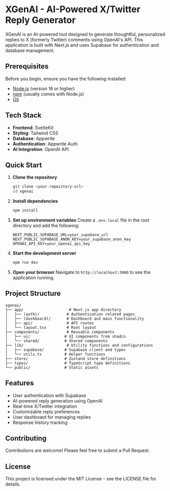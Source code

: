 # XGenAI - AI-Powered X/Twitter Reply Generator

XGenAI is an AI-powered tool designed to generate thoughtful, personalized replies to X (formerly Twitter) comments using OpenAI's API. This application is built with Next.js and uses Supabase for authentication and database management.

## Prerequisites

Before you begin, ensure you have the following installed:
- [Node.js](https://nodejs.org/) (version 16 or higher)
- [npm](https://www.npmjs.com/) (usually comes with Node.js)
- [Git](https://git-scm.com/)

## Tech Stack

- **Frontend**: SvelteKit
- **Styling**: Tailwind CSS
- **Database**: Appwrite
- **Authentication**: Appwrite Auth
- **AI Integration**: OpenAI API

## Quick Start

1. **Clone the repository**
   ```bash
   git clone <your-repository-url>
   cd xgenai
   ```

2. **Install dependencies**
   ```bash
   npm install
   ```

3. **Set up environment variables**
   Create a `.env.local` file in the root directory and add the following:
   ```
   NEXT_PUBLIC_SUPABASE_URL=your_supabase_url
   NEXT_PUBLIC_SUPABASE_ANON_KEY=your_supabase_anon_key
   OPENAI_API_KEY=your_openai_api_key
   ```

4. **Start the development server**
   ```bash
   npm run dev
   ```

5. **Open your browser**
   Navigate to `http://localhost:3000` to see the application running.

## Project Structure

```
xgenai/
├── app/                    # Next.js app directory
│   ├── (auth)/            # Authentication related pages
│   ├── (dashboard)/       # Dashboard and main functionality
│   ├── api/               # API routes
│   └── layout.tsx         # Root layout
├── components/            # Reusable components
│   ├── ui/               # UI components from shadcn
│   └── shared/           # Shared components
├── lib/                   # Utility functions and configurations
│   ├── supabase/         # Supabase client and types
│   └── utils.ts          # Helper functions
├── store/                # Zustand store definitions
├── types/                # TypeScript type definitions
└── public/               # Static assets
```

## Features

- User authentication with Supabase
- AI-powered reply generation using OpenAI
- Real-time X/Twitter integration
- Customizable reply preferences
- User dashboard for managing replies
- Response history tracking

## Contributing

Contributions are welcome! Please feel free to submit a Pull Request.

## License

This project is licensed under the MIT License - see the LICENSE file for details.